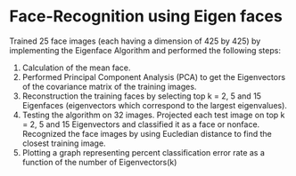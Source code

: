 # Face-Recognition using Eigen faces

Trained 25 face images (each having a dimension of 425 by 425) by implementing the Eigenface Algorithm and performed the following steps:
1) Calculation of the mean face. 
2) Performed Principal Component Analysis (PCA) to get the Eigenvectors of the covariance matrix of the training images.
3) Reconstruction the training faces by selecting top k = 2, 5 and 15 Eigenfaces (eigenvectors which correspond to the largest eigenvalues).
4) Testing the algorithm on 32 images. Projected each test image on top k = 2, 5 and 15 Eigenvectors and classified it as a face or nonface.  Recognized the face images by using Eucledian distance to find the closest training image.
5) Plotting a graph representing percent classification error rate as a function of the number of Eigenvectors(k)

